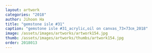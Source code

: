 ```yaml
---
layout: artwork
categories: "2018"
author: Jihoon Ha
title: "gemstone isle #31"
caption: "gemstone isle #31_acrylic,oil on canvas_73×73㎝_2018"
image: /assets/images/artworks/artwork154.jpg
thumb: /assets/images/artworks/thumbs/artwork154.jpg
order: 2018013
---
```

